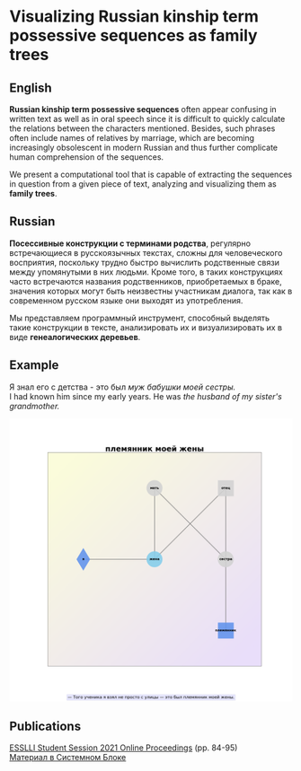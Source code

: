 # Visualizing Russian kinship term possessive sequences as family trees

## English

**Russian kinship term possessive sequences** often appear confusing in written text as well as in oral speech since it is difficult to quickly calculate the relations between the characters mentioned. Besides, such phrases often include names of relatives by marriage, which are becoming increasingly obsolescent in modern Russian and thus further complicate human comprehension of the sequences.

We present a computational tool that is capable of extracting the sequences in question from a given piece of text, analyzing and visualizing them as **family trees**.

## Russian

**Посессивные конструкции с терминами родства**, регулярно встречающиеся в русскоязычных текстах, сложны для человеческого восприятия, поскольку трудно быстро вычислить родственные связи между упомянутыми в них людьми. Кроме того, в таких конструкциях часто встречаются названия родственников, приобретаемых в браке, значения которых могут быть неизвестны участникам диалога, так как в современном русском языке они выходят из употребления. 

Мы представляем программный инструмент, способный выделять такие конструкции в тексте, анализировать их и визуализировать их в виде **генеалогических деревьев**.

## Example

Я знал его с детства - это был *муж бабушки моей сестры.*  
I had known him since my early years. He was *the husband of my sister's grandmother.*

<img src="https://github.com/Magic-near/building-family-trees/blob/master/graph.png" width='800'/>

## Publications
[ESSLLI Student Session 2021 Online Proceedings](https://www.dropbox.com/s/eggsrltjp4hqtuw/ESSLLI_2021_Online_Proceedings_new.pdf?dl=0) (pp. 84-95)  
[Материал в Системном Блоке](https://sysblok.ru/knowhow/kak-prevratit-tekst-v-genealogicheskoe-drevo-s-pomoshhju-python/?fbclid=IwAR0gvPTt7-Q-b2xFTBVQiJXBblzyqazHdApzwL9irMCVAXWMicQrRF43j5M)
